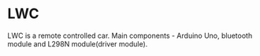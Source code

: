 # LWC
LWC is a remote controlled car. Main components - Arduino Uno, bluetooth module and L298N module(driver module).
